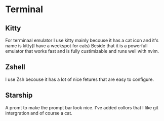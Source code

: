 # Terminal

## Kitty

For terminaal emulator I use kitty mainly becouse it has a cat icon and it's name is kitty(I have a weekspot for cats) Beside that it is a powerfull emulator that works fast and is fully custimizable and runs well with nvim.

## Zshell

I use Zsh becouse it has a lot of nice fetures that are easy to configure.


## Starship

A promt to make the prompt bar look nice. I've added collors that I like git intergration and of course a cat.